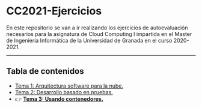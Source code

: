 # CC2021-Ejercicios
En este repositorio se van a ir realizando los ejercicios de autoevaluación necesarios para la asignatura de Cloud Computing I impartida en el Master de Ingeniería Informática de la Universidad de Granada en el curso 2020-2021.

---

## Tabla de contenidos

* [Tema 1: Arquitectura software para la nube.](Ejercicios/Tema1.md)
* [Tema 2: Desarrollo basado en pruebas.](Ejercicios/Tema2.md) 
* :point_right: **[Tema 3: Usando contenedores.](Ejercicios/Tema3.md)** 
<!--* [Tema 4: Usando contenedores]() -->
<!--* [Tema 5: Gestión de configuraciones]() -->
<!--* [Tema 6: Creación de infraestructuras virtuales reproducibles]() -->
<!--* [Tema 7: Orquestación de máquinas virtuales]() -->